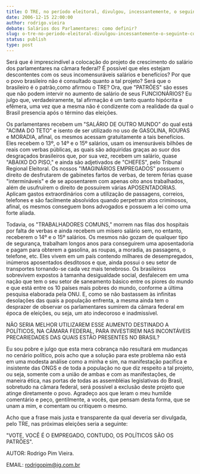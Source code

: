 ```yaml
---
title: O TRE, no período eleitoral, divulgou, incessantemente, o seguinte comentário: "VOTE, VOCÊ É O PATRÃO". Será que somos os "EMPRE
date: 2006-12-15 22:00:00
author: rodrigo.vieira
debate: Salários dos Parlamentares: como definir?
slug: o-tre-no-periodo-eleitoral-divulgou-incessantemente-o-seguinte-comentario-vote-voce-e-o-patrao-sera-que-somos-os-empre
status: publish 
type: post
---
```


Será que é imprescindível a colocação do projeto de crescimento do salário dos parlamentares na câmara federal? É possível que eles estejam descontentes com os seus incomensuráveis salários e benefícios? Por que o povo brasileiro não é consultado quanto a tal projeto? Será que o brasileiro é o patrão,como afirmou o TRE? Ora, que "PATRÕES" são esses que não podem intervir no aumento de salário de seus FUNCIONÁRIOS? Eu julgo que, verdadeiramente, tal afirmação é um tanto quanto hipócrita e efêmera, uma vez que a mesma não é condizente com a realidade da qual o Brasil presencia após o término das eleições.  

 Os parlamentares recebem um "SALÁRIO DE OUTRO MUNDO" do qual está "ACIMA DO TETO" e isento de ser utilizado no uso de GASOLINA, ROUPAS e MORADIA, afinal, os mesmos acessam gratuitamente a tais benefícios. Eles recebem o 13º, o 14º e o 15º salários, usam os imensuráveis bilhões de reais com verbas públicas, as quais são adquiridas graças ao suor dos desgraçados brasileiros que, por sua vez, recebem um salário, quase "ABAIXO DO PISO," e ainda são adjetivados de "CHEFES", pelo Tribunal Regional Eleitoral. Os nossos "IMAGINÁRIOS EMPREGADOS" possuem o direito de desfrutarem de gabinetes fartos de verbas, de terem férias quase "intermináveis" e de se aposentarem com apenas oito anos trabalhados, além de usufruírem o direito de possuírem várias APOSENTADORIAS. Aplicam gastos extraordinários com a utilização de passagens, correios, telefones e são facilmente absolvidos quando perpetram atos criminosos, afinal, os mesmos conseguem bons advogados e possuem a lei como uma forte aliada.   

Todavia, os "TRABALHADORES COMUNS," morrem nas filas dos hospitais por falta de verbas e ainda recebem um mísero salário sem, no entanto, receberem o 14º e o 15º salários. Os mesmos não gozam de qualquer tipo de segurança, trabalham longos anos para conseguirem uma aposentadoria e pagam para obterem a gasolina, as roupas, a moradia, as passagens, o telefone, etc. Eles vivem em um país contendo milhares de desempregados, inúmeros aposentados desditosos e que, ainda possui o seu setor de transportes tornando-se cada vez mais tenebroso. Os brasileiros sobrevivem expostos à tamanha desigualdade social, desfalecem em uma nação que tem o seu setor de saneamento básico entre os piores do mundo e que está entre os 10 países mais pobres do mundo, conforme a última pesquisa elaborada pela ONU. E, como se não bastassem às infinitas desolações das quais a população enfrenta, a mesma ainda tem o desprazer de observar os parlamentares sumirem da câmara federal em época de eleições, ou seja, um ato indecoroso e inadmissível.  

NÃO SERIA MELHOR UTILIZAREM ESSE AUMENTO DESTINADO A POLÍTICOS, NA CÂMARA FEDERAL, PARA INVESTIREM NAS INCONTÁVEIS PRECARIEDADES DAS QUAIS ESTÃO PRESENTES NO BRASIL?   

Eu sou pobre e julgo que esta mera cobrança não resultará em mudanças no cenário político, pois acho que a solução para este problema não está em uma modesta análise como a minha e sim, na manifestação pacífica e insistente das ONGS e de toda a população no que diz respeito a tal projeto, ou seja, somente com a união de ambas e com as manifestações, de maneira ética, nas portas de todas as assembléias legislativas do Brasil, sobretudo na câmara federal, será possível a exclusão deste projeto que atinge diretamente o povo. Agradeço aos que leram o meu humilde comentário e peço, gentilmente, a vocês, que pensam desta forma, que se unam a mim, e comentam ou critiquem o mesmo.  

 Acho que a frase mais justa e transparente da qual deveria ser divulgada, pelo TRE, nas próximas eleições seria a seguinte:  

"VOTE, VOCÊ É O EMPREGADO, CONTUDO, OS POLÍTICOS SÃO OS PATRÕES".  

  

AUTOR: Rodrigo Pim Vieira.  

EMAIL: rodrigopim@ig.com.br  

